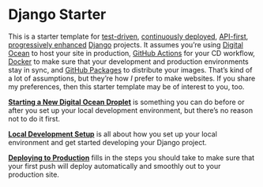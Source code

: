 # Django Starter

This is a starter template for [test-driven](https://testdriven.io/test-driven-development/), [continuously deployed](https://www.atlassian.com/continuous-delivery/principles/continuous-integration-vs-delivery-vs-deployment), [API-first](https://www.postman.com/api-first/), [progressively enhanced](https://medium.com/bitsrc/a-practical-guide-to-progressive-enhancement-in-2023-52c740c3aff3) [Django](https://www.djangoproject.com/) projects. It assumes you’re using [Digital Ocean](https://www.digitalocean.com/) to host your site in production, [GitHub Actions](https://docs.github.com/en/actions) for your CD workflow, [Docker](https://www.docker.com/) to make sure that your development and production environments stay in sync, and [GitHub Packages](https://github.com/features/packages) to distribute your images. That’s kind of a lot of assumptions, but they’re how _I_ prefer to make websites. If you share my preferences, then this starter template may be of interest to you, too.

**[Starting a New Digital Ocean Droplet](https://github.com/jefgodesky/django-starter/wiki/Starting-a-New-Digital-Ocean-Droplet)**
is something you can do before or after you set up your local development environment, but there’s no reason not to do it first.

**[Local Development Setup](https://github.com/jefgodesky/django-starter/wiki/Local-Development-Setup)**
is all about how you set up your local environment and get started developing your Django project.

**[Deploying to Production](https://github.com/jefgodesky/django-starter/wiki/Deploying-to-Production)**
fills in the steps you should take to make sure that your first push will deploy automatically and smoothly out to your production site.
